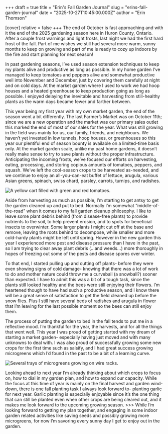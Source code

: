 +++
draft = true
title = "Erin's Fall Garden Journal"
slug = "erins-fall-garden-journal"
date = "2025-10-27T10:45:00.000Z"
author = "Erin Thomson"

[cover]
relative = false
+++
The end of October is fast approaching and with it the end of the 2025 gardening season here in Huron County, Ontario. After a couple frost warnings and light frosts, last night we had the first hard frost of the fall. Part of me wishes we still had several more warm, sunny months to keep on growing and part of me is ready to cozy up indoors by the fire and start planning for next season!

In past gardening seasons, I’ve used season extension techniques to keep my plants alive and productive as long as possible. In my home garden I’ve managed to keep tomatoes and peppers alive and somewhat productive well into November and December, just by covering them carefully at night and on cold days. At the market garden where I used to work we had hoop houses and a heated greenhouse to keep production going as long as possible. I enjoyed delaying the inevitable and harvesting from still-healthy plants as the warm days became fewer and farther between.

This year being my first year with my own market garden, the end of the season went a bit differently. The last Farmer’s Market was on October 11th; since we are a new operation and the market was our primary sales outlet this marked the end of most of our sales for the year. What was still growing in the field was mainly for us, our family, friends, and neighbours. We haven’t yet invested in low tunnels, hoop houses, or greenhouses so this year our plentiful end of season bounty is available on a limited-time basis only. At the market garden scale, unlike my past home gardens, it doesn’t really make sense to try to save plants without the proper infrastructure. Anticipating the incoming frosts, we’ve focused our efforts on harvesting, eating, processing, and storing copious amounts of tomatoes, peppers, and squash. We’ve left the cool-season crops to be harvested as-needed, and we continue to enjoy an all-you-can-eat buffet of lettuce, arugula, various Asian greens, spinach, swiss chard, parsley, carrots, turnips, and radishes.

![A yellow cart filled with green and red tomatoes.](https://4w1qaaek5t.ucarecd.net/46bf9a13-bd7d-4246-b673-359a9eecb27e/Tomatoes-cart.jpg "A cartload of tomatoes harvested in anticipation of frost!")

Aside from harvesting as much as possible, I’m starting to get antsy to get the garden cleaned up and put to bed. Normally I’m somewhat “middle-of-the-road” when it comes to my fall garden cleanup philosophy. I like to leave some plant debris behind (from disease-free plants) to provide nutrients to the soil, to help prevent erosion, and to spots for beneficial insects to overwinter. Some larger plants I might cut off at the base and remove, leaving the roots behind to decompose, while smaller and more cold-hardy plants might be left until spring. However in the new garden this year I experienced more pest and disease pressure than I have in the past, so I am trying to clear away plant debris (...and weeds…) more thoroughly in hopes of freezing out some of the pests and disease spores over winter.

To that end, I started pulling up and cutting off plants- before they were even showing signs of cold damage- knowing that there was a lot of work to do and mother nature could throw me a curveball (a snowball?) sooner than expected. I have to admit this was a bit of a tough task, since the plants still looked healthy and the bees were still enjoying their flowers. I’m heartened though to have had such a productive season, and I know there will be a great sense of satisfaction to get the field cleaned up before the snow flies. Plus I still have several beds of radishes and arugula in flower that I’m leaving for the last possible moment so the bees can still enjoy them.

The process of putting the garden to bed in the fall tends to put me in a reflective mood. I’m thankful for the year, the harvests, and for all the things that went well. This year I was proud of getting started with my dream of starting a market garden- especially having just moved and with many unknowns to deal with. I was also proud of successfully growing some new crops for the first time such as salsify, and I had great success growing microgreens which I’d found in the past to be a bit of a learning curve. 

![Several trays of microgreens growing on wire racks.](https://4w1qaaek5t.ucarecd.net/e586fd75-eb1b-4c9a-aed5-28cc5c7534a5/Microgreens.jpg)

Looking ahead to next year I’m already thinking about which crops to focus on, how to dial in my garden plan, and how to expand our capacity. While the focus at this time of year is mainly on the final harvest and garden wind-down, there is one fall planting task I always look forward to- planting garlic for next year. Garlic planting is especially enjoyable since it’s the one thing that can still be planted even when other crops are being cleared out, and it makes me look forward to the upcoming growing season. >>> While I’m looking forward to getting my plan together, and engaging in some indoor garden related activities like saving seeds and possibly growing more microgreens, for now I’m savoring every sunny day I get to enjoy out in the garden.
